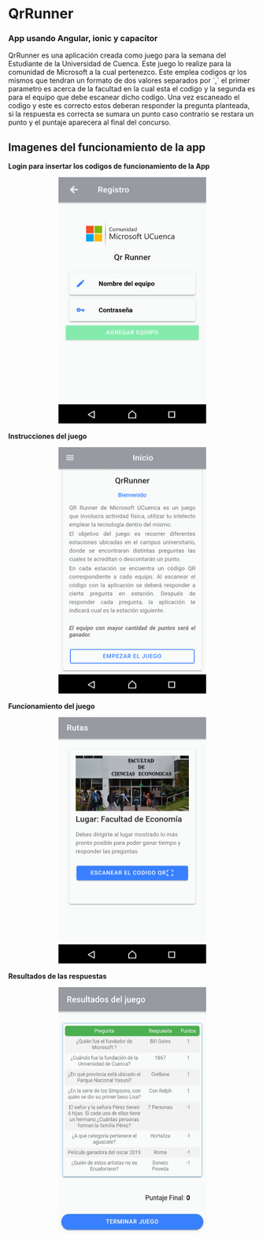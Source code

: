 <h1>QrRunner</h1>

<h3>App usando Angular, ionic y capacitor</h3>

<p>
QrRunner es una aplicación creada como juego para la semana del Estudiante de la Universidad de Cuenca. Este juego lo realize para la comunidad de Microsoft a la cual pertenezco. Este emplea codigos qr los mismos que tendran un formato de dos valores separados por `,` el primer parametro es acerca de la facultad en la cual esta el codigo y la segunda es para el equipo que debe escanear dicho codigo. Una vez escaneado el codigo y este es correcto estos deberan responder la pregunta planteada, si la respuesta es correcta se sumara un punto caso contrario se restara un punto y el puntaje aparecera al final del concurso. 
</p>

<h2>Imagenes del funcionamiento de la app</h2>
<p><b>Login para insertar los codigos de funcionamiento de la App</b></p>
<center>
<img src="./imagesApp/loginScreen.png" width="300" height="500"/>
</center>
<p><b>Instrucciones del juego</b></p>
<center>
<img src="./imagesApp/instructions.png" width="300" height="500"/>
</center>
<p><b>Funcionamiento del juego</b></p>
<center>
<img src="./imagesApp/game.png" width="300" height="500"/>
</center>
<p><b>Resultados de las respuestas</b></p>
<center>
<img src="./imagesApp/result.jpg" width="300" height="500"/>
</center>